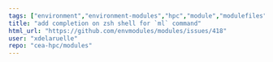 ```yaml
---
tags: ["environment","environment-modules","hpc","module","modulefiles","shell","tcl"]
title: "add completion on zsh shell for `ml` command"
html_url: "https://github.com/envmodules/modules/issues/418"
user: "xdelaruelle"
repo: "cea-hpc/modules"
---
```


